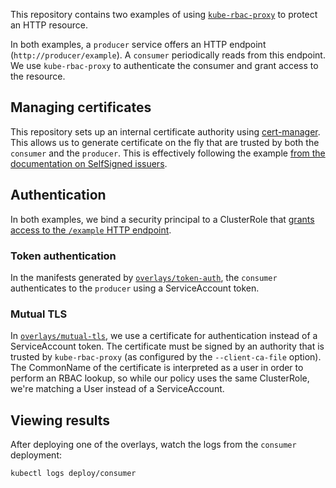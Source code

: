 This repository contains two examples of using [`kube-rbac-proxy`][krp] to protect an HTTP resource.

[krp]: https://github.com/brancz/kube-rbac-proxy

In both examples, a `producer` service offers an HTTP endpoint (`http://producer/example`). A `consumer` periodically reads from this endpoint. We use `kube-rbac-proxy` to authenticate the consumer and grant access to the resource.

## Managing certificates

This repository sets up an internal certificate authority using [cert-manager][]. This allows us to generate certificate on the fly that are trusted by both the `consumer` and the `producer`. This is effectively following the example [from the documentation on SelfSigned issuers][selfsigned].

[cert-manager]: https://cert-manager.io/
[selfsigned]: https://cert-manager.io/docs/configuration/selfsigned/

## Authentication

In both examples, we bind a security principal to a ClusterRole that [grants access to the `/example` HTTP endpoint][consumer-cr].

[consumer-cr]: base/consumer/consumer-cr.yaml

### Token authentication

In the manifests generated by [`overlays/token-auth`][token-auth], the `consumer` authenticates to the `producer` using a ServiceAccount token.

[token-auth]: overlays/token-auth

### Mutual TLS

In [`overlays/mutual-tls`][mtls], we use a certificate for authentication instead of a ServiceAccount token. The certificate must be signed by an authority that is trusted by `kube-rbac-proxy` (as configured by the `--client-ca-file` option). The CommonName of the certificate is interpreted as a user in order to perform an RBAC lookup, so while our policy uses the same  ClusterRole, we're matching a User instead of a ServiceAccount.

[mtls]: overlays/mutual-tls

## Viewing results

After deploying one of the overlays, watch the logs from the `consumer` deployment:

```
kubectl logs deploy/consumer
```
